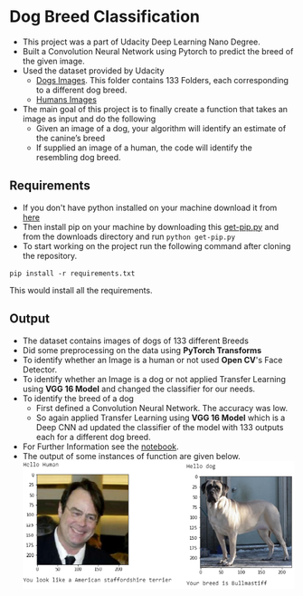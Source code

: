 # Dog Breed Classification
* This project was a part of Udacity Deep Learning Nano Degree.
* Built a Convolution Neural Network using Pytorch to predict the breed of the given image.
* Used the dataset provided by Udacity
    * [Dogs Images](https://s3-us-west-1.amazonaws.com/udacity-aind/dog-project/dogImages.zip). This folder contains 133 Folders, each corresponding to a different dog breed.
    * [Humans Images](http://vis-www.cs.umass.edu/lfw/lfw.tgz)
* The main goal of this project is to finally create a function that takes an image as input and do the following
    * Given an image of a dog, your algorithm will identify an estimate of the canine’s breed
    * If supplied an image of a human, the code will identify the resembling dog breed.

## Requirements
* If you don't have python installed on your machine download it from [here](https://www.python.org/ftp/python/3.8.2/python-3.8.2.exe)
* Then install pip on your machine by downloading this [get-pip.py](https://bootstrap.pypa.io/get-pip.py) and from the downloads directory and  run ```python get-pip.py```
* To start working on the project run the following command after cloning the repository.
```
pip install -r requirements.txt
```
This would install all the requirements.
## Output
* The dataset contains images of dogs of 133 different Breeds
* Did some preprocessing on the data using **PyTorch Transforms**
* To identify whether an Image is a human or not used **Open CV**'s Face Detector.
* To identify whether an Image is a dog or not applied Transfer Learning using **VGG 16 Model** and changed the classifier for our needs.
* To identify the breed of a dog
    * First defined a Convolution Neural Network. The accuracy was low.
    * So again applied Transfer Learning using **VGG 16 Model** which is a Deep CNN ad updated the classifier of the model with 133 outputs each for a different dog breed.
* For Further Information see the [notebook](https://github.com/saisrirammortha/Dog-Breed-Classifier/blob/master/dog_app.ipynb).
* The output of some instances of function are given below.
![Output Image](https://github.com/saisrirammortha/Dog-Breed-Classifier/blob/master/output.png)



